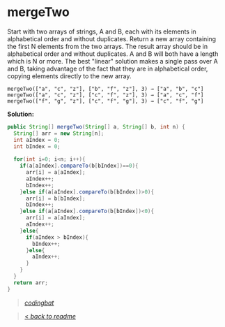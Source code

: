 # mergeTwo

Start with two arrays of strings, A and B, each with its elements in alphabetical order and without duplicates. Return a new array containing the first N elements from the two arrays. The result array should be in alphabetical order and without duplicates. A and B will both have a length which is N or more. The best "linear" solution makes a single pass over A and B, taking advantage of the fact that they are in alphabetical order, copying elements directly to the new array.

```
mergeTwo(["a", "c", "z"], ["b", "f", "z"], 3) → ["a", "b", "c"]
mergeTwo(["a", "c", "z"], ["c", "f", "z"], 3) → ["a", "c", "f"]
mergeTwo(["f", "g", "z"], ["c", "f", "g"], 3) → ["c", "f", "g"]
```

**Solution:**

```java
public String[] mergeTwo(String[] a, String[] b, int n) {
  String[] arr = new String[n];
  int aIndex = 0;
  int bIndex = 0;
  
  for(int i=0; i<n; i++){
    if(a[aIndex].compareTo(b[bIndex])==0){
      arr[i] = a[aIndex];
      aIndex++;
      bIndex++;
    }else if(a[aIndex].compareTo(b[bIndex])>0){
      arr[i] = b[bIndex];
      bIndex++;
    }else if(a[aIndex].compareTo(b[bIndex])<0){
      arr[i] = a[aIndex];
      aIndex++;
    }else{
      if(aIndex > bIndex){
        bIndex++;
      }else{
        aIndex++;
      }
    }
  }
  return arr;
}
```

> _[codingbat](https://codingbat.com/prob/p139150)_

> [< _back to readme_](/README.md)